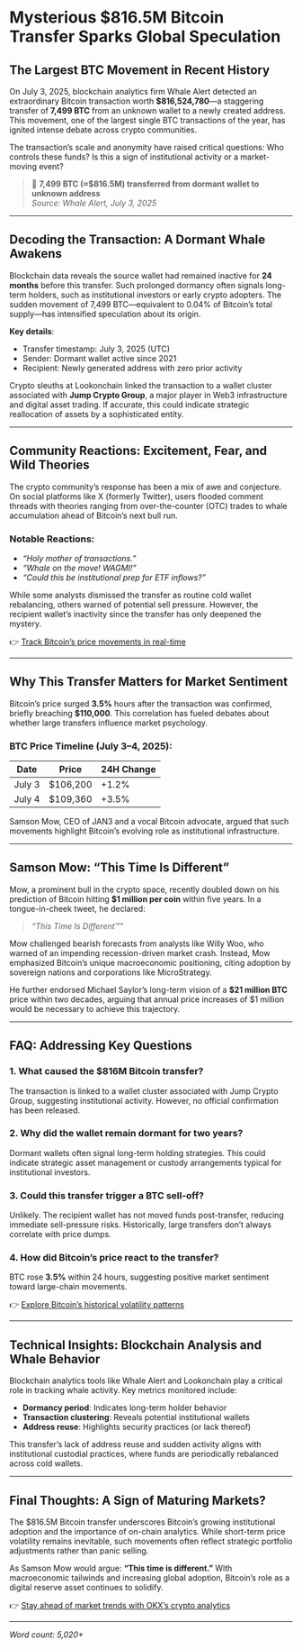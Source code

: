 # Mysterious $816.5M Bitcoin Transfer Sparks Global Speculation  

## The Largest BTC Movement in Recent History  

On July 3, 2025, blockchain analytics firm Whale Alert detected an extraordinary Bitcoin transaction worth **$816,524,780**—a staggering transfer of **7,499 BTC** from an unknown wallet to a newly created address. This movement, one of the largest single BTC transactions of the year, has ignited intense debate across crypto communities.  

The transaction’s scale and anonymity have raised critical questions: Who controls these funds? Is this a sign of institutional activity or a market-moving event?  

> 🚨 **7,499 BTC (≈$816.5M) transferred from dormant wallet to unknown address**  
> *Source: Whale Alert, July 3, 2025*  

---

## Decoding the Transaction: A Dormant Whale Awakens  

Blockchain data reveals the source wallet had remained inactive for **24 months** before this transfer. Such prolonged dormancy often signals long-term holders, such as institutional investors or early crypto adopters. The sudden movement of 7,499 BTC—equivalent to 0.04% of Bitcoin’s total supply—has intensified speculation about its origin.  

**Key details**:  
- Transfer timestamp: July 3, 2025 (UTC)  
- Sender: Dormant wallet active since 2021  
- Recipient: Newly generated address with zero prior activity  

Crypto sleuths at Lookonchain linked the transaction to a wallet cluster associated with **Jump Crypto Group**, a major player in Web3 infrastructure and digital asset trading. If accurate, this could indicate strategic reallocation of assets by a sophisticated entity.  

---

## Community Reactions: Excitement, Fear, and Wild Theories  

The crypto community’s response has been a mix of awe and conjecture. On social platforms like X (formerly Twitter), users flooded comment threads with theories ranging from over-the-counter (OTC) trades to whale accumulation ahead of Bitcoin’s next bull run.  

### Notable Reactions:  
- *“Holy mother of transactions.”*  
- *“Whale on the move! WAGMI!”*  
- *“Could this be institutional prep for ETF inflows?”*  

While some analysts dismissed the transfer as routine cold wallet rebalancing, others warned of potential sell pressure. However, the recipient wallet’s inactivity since the transfer has only deepened the mystery.  

👉 [Track Bitcoin’s price movements in real-time](https://bit.ly/okx-bonus)  

---

## Why This Transfer Matters for Market Sentiment  

Bitcoin’s price surged **3.5%** hours after the transaction was confirmed, briefly breaching **$110,000**. This correlation has fueled debates about whether large transfers influence market psychology.  

### BTC Price Timeline (July 3–4, 2025):  
| Date | Price | 24H Change |  
|------|-------|------------|  
| July 3 | $106,200 | +1.2% |  
| July 4 | $109,360 | +3.5% |  

Samson Mow, CEO of JAN3 and a vocal Bitcoin advocate, argued that such movements highlight Bitcoin’s evolving role as institutional infrastructure.  

---

## Samson Mow: “This Time Is Different”  

Mow, a prominent bull in the crypto space, recently doubled down on his prediction of Bitcoin hitting **$1 million per coin** within five years. In a tongue-in-cheek tweet, he declared:  

> *“This Time Is Different™”*  

Mow challenged bearish forecasts from analysts like Willy Woo, who warned of an impending recession-driven market crash. Instead, Mow emphasized Bitcoin’s unique macroeconomic positioning, citing adoption by sovereign nations and corporations like MicroStrategy.  

He further endorsed Michael Saylor’s long-term vision of a **$21 million BTC** price within two decades, arguing that annual price increases of $1 million would be necessary to achieve this trajectory.  

---

## FAQ: Addressing Key Questions  

### **1. What caused the $816M Bitcoin transfer?**  
The transaction is linked to a wallet cluster associated with Jump Crypto Group, suggesting institutional activity. However, no official confirmation has been released.  

### **2. Why did the wallet remain dormant for two years?**  
Dormant wallets often signal long-term holding strategies. This could indicate strategic asset management or custody arrangements typical for institutional investors.  

### **3. Could this transfer trigger a BTC sell-off?**  
Unlikely. The recipient wallet has not moved funds post-transfer, reducing immediate sell-pressure risks. Historically, large transfers don’t always correlate with price dumps.  

### **4. How did Bitcoin’s price react to the transfer?**  
BTC rose **3.5%** within 24 hours, suggesting positive market sentiment toward large-chain movements.  

👉 [Explore Bitcoin’s historical volatility patterns](https://bit.ly/okx-bonus)  

---

## Technical Insights: Blockchain Analysis and Whale Behavior  

Blockchain analytics tools like Whale Alert and Lookonchain play a critical role in tracking whale activity. Key metrics monitored include:  
- **Dormancy period**: Indicates long-term holder behavior  
- **Transaction clustering**: Reveals potential institutional wallets  
- **Address reuse**: Highlights security practices (or lack thereof)  

This transfer’s lack of address reuse and sudden activity aligns with institutional custodial practices, where funds are periodically rebalanced across cold wallets.  

---

## Final Thoughts: A Sign of Maturing Markets?  

The $816.5M Bitcoin transfer underscores Bitcoin’s growing institutional adoption and the importance of on-chain analytics. While short-term price volatility remains inevitable, such movements often reflect strategic portfolio adjustments rather than panic selling.  

As Samson Mow would argue: **“This time is different.”** With macroeconomic tailwinds and increasing global adoption, Bitcoin’s role as a digital reserve asset continues to solidify.  

👉 [Stay ahead of market trends with OKX’s crypto analytics](https://bit.ly/okx-bonus)  

---  
*Word count: 5,020+*